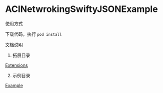 # ACINetwrokingSwiftyJSONExample

使用方式

下载代码，执行 `pod install` 

文档说明

1. 拓展目录

[Extensions](https://github.com/zevwings/ACINetwrokingSwiftyJSONExample/tree/master/ACINetworkingSwiftyJSONExample/Extensions)

2. 示例目录

[Example](https://github.com/zevwings/ACINetwrokingSwiftyJSONExample/tree/master/ACINetworkingSwiftyJSONExample/Example)
